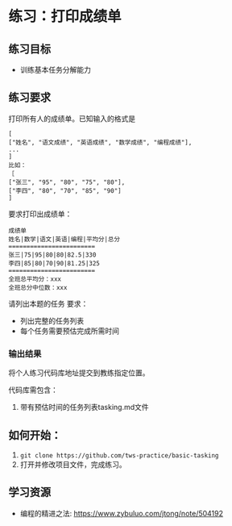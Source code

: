 # 练习：打印成绩单

## 练习目标

- 训练基本任务分解能力

## 练习要求

打印所有人的成绩单。已知输入的格式是

```
[ 
["姓名", "语文成绩", "英语成绩", "数学成绩", "编程成绩"], 
... 
] 
比如： 
［ 
["张三", "95", "80", "75", "80"], 
["李四", "80", "70", "85", "90"] 
]
```

要求打印出成绩单：

```
成绩单
姓名|数学|语文|英语|编程|平均分|总分 
========================
张三|75|95|80|80|82.5|330
李四|85|80|70|90|81.25|325
========================
全班总平均分：xxx
全班总分中位数：xxx
```

请列出本题的任务
要求：

- 列出完整的任务列表
- 每个任务需要预估完成所需时间

### 输出结果

将个人练习代码库地址提交到教练指定位置。

代码库需包含：

1. 带有预估时间的任务列表tasking.md文件

## 如何开始：

1. `git clone https://github.com/tws-practice/basic-tasking`
2. 打开并修改项目文件，完成练习。

## 学习资源

- 编程的精进之法: https://www.zybuluo.com/jtong/note/504192